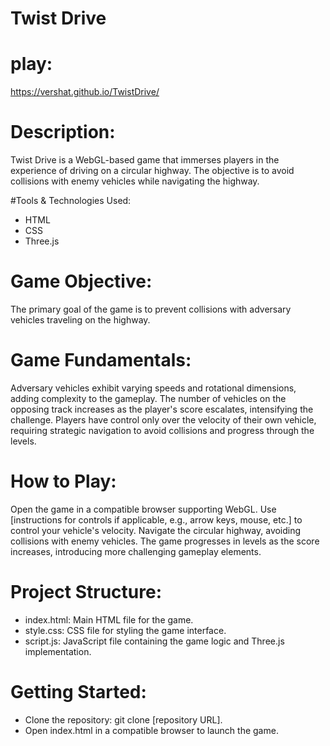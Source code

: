 # Twist Drive
# play:
 https://vershat.github.io/TwistDrive/
# Description:
Twist Drive is a WebGL-based game that immerses players in the experience of driving on a circular highway. The objective is to avoid collisions with enemy vehicles while navigating the highway.

#Tools & Technologies Used:
- HTML
- CSS
- Three.js
  
# Game Objective:
The primary goal of the game is to prevent collisions with adversary vehicles traveling on the highway.

# Game Fundamentals:
Adversary vehicles exhibit varying speeds and rotational dimensions, adding complexity to the gameplay.
The number of vehicles on the opposing track increases as the player's score escalates, intensifying the challenge.
Players have control only over the velocity of their own vehicle, requiring strategic navigation to avoid collisions and progress through the levels.

# How to Play:
Open the game in a compatible browser supporting WebGL.
Use [instructions for controls if applicable, e.g., arrow keys, mouse, etc.] to control your vehicle's velocity.
Navigate the circular highway, avoiding collisions with enemy vehicles.
The game progresses in levels as the score increases, introducing more challenging gameplay elements.

# Project Structure:
* index.html: Main HTML file for the game.
* style.css: CSS file for styling the game interface.
* script.js: JavaScript file containing the game logic and Three.js implementation.

# Getting Started:
* Clone the repository: git clone [repository URL].
* Open index.html in a compatible browser to launch the game.
